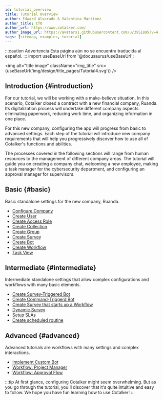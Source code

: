 ```yaml
---
id: tutorial_overview
title: Tutorial Overview
author: Edward Alvarado & Valentina Martínez
author_title: CTO
author_url: https://www.cotalker.com/
author_image_url: https://avatars1.githubusercontent.com/u/3951895?v=4
tags: [sitemap, examples, tutorial]
---
```


:::caution Advertencia
Esta página aún no se encuentra traducida al español.
:::
import useBaseUrl from '@docusaurus/useBaseUrl'; 

<img alt="title image" className="img_title" src={useBaseUrl('img/design/title_pages/Tutorial4.svg')} />
<br/>

## Introduction {#introduction}

For our tutorial, we will be working with a make-believe situation. In this scenario, Cotalker closed a contract with a new financial company, Ruanda. Its digitalization process will undertake different company aspects: eliminating paperwork, reducing work time, and organizing information in one place.

For this new company, configuring the app will progress from basic to advanced settings. Each step of the tutorial will introduce new company requirements that will help you progressively discover how to use all of Cotalker's functions and abilities.

The processes covered in the following sections will range from human resources to the management of different company areas. The tutorial will guide you on creating a company chat, welcoming a new employee, making a task manager for the cybersecurity department, and configuring an approval manager for supervisors.

<!--truncate-->

## Basic {#basic}
Basic standalone settings for the new company, Ruanda. 

* [Configure Company](/docs/tutorials/basic/configure_company)
* [Create User](/docs/tutorials/basic/create_user)
* [Create Access Role](/docs/tutorials/basic/create_accessroles)
* [Create Collection](/docs/tutorials/basic/create_database)
* [Create Group](/docs/tutorials/basic/create_group)
* [Create Survey](/docs/tutorials/basic/create_survey)
* [Create Bot](/docs/tutorials/basic/create_bot)
* [Create Workflow](/docs/tutorials/basic/create_state_machines)
* [Task View](/docs/tutorials/basic/tutorial_taskview)

## Intermediate {#intermediate}
Intermediate standalone settings that allow complex configurations and workflows with many basic elements.

* [Create Survey-Triggered Bot](/docs/tutorials/intermediate/create_survey_bot)
* [Create Command-Triggerd Bot](/docs/tutorials/intermediate/create_cmd_bot)
* [Create Survey that starts up a Workflow](/docs/tutorials/intermediate/create_survey_sm)
* [Dynamic Survey](/docs/tutorials/intermediate/isCommanded)
* [Setup SLAs](/docs/tutorials/intermediate/sla)
* [Create scheduled routine](/docs/tutorials/intermediate/tutorial_scheduler)

## Advanced {#advanced}
Advanced tutorials are workflows with many settings and complex interactions.

* [Implement Custom Bot](/docs/tutorials/advanced/cutomizebot)
* [Workflow: Project Manager](/docs/tutorials/advanced/project_manager) 
* [Workflow: Approval Flow](/docs/tutorials/advanced/tutorial_approval_flow)

:::tip
At first glance, configuring Cotalker might seem overwhelming. But as you go through the tutorial, you'll discover that it's quite intuitive and easy to follow. We hope you have fun learning how to use Cotalker!
:::
